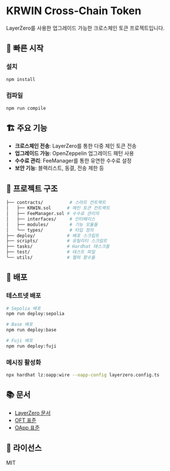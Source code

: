 # KRWIN Cross-Chain Token

LayerZero를 사용한 업그레이드 가능한 크로스체인 토큰 프로젝트입니다.

## 🚀 빠른 시작

### 설치

```bash
npm install
```

### 컴파일

```bash
npm run compile
```

## 🏗️ 주요 기능

- **크로스체인 전송**: LayerZero를 통한 다중 체인 토큰 전송
- **업그레이드 가능**: OpenZeppelin 업그레이드 패턴 사용
- **수수료 관리**: FeeManager를 통한 유연한 수수료 설정
- **보안 기능**: 블랙리스트, 동결, 전송 제한 등

## 📁 프로젝트 구조
```bash
├── contracts/          # 스마트 컨트랙트
│   ├── KRWIN.sol      # 메인 토큰 컨트랙트
│   ├── FeeManager.sol # 수수료 관리자 
│   ├── interfaces/     # 인터페이스 
│   ├── modules/        # 기능 모듈들 
│   └── types/          # 타입 정의 
├── deploy/            # 배포 스크립트 
├── scripts/           # 유틸리티 스크립트 
├── tasks/             # Hardhat 태스크들 
├── test/              # 테스트 파일 
└── utils/             # 헬퍼 함수들 
```

## 🚀 배포

### 테스트넷 배포

```bash
# Sepolia 배포
npm run deploy:sepolia

# Base 배포
npm run deploy:base

# Fuji 배포
npm run deploy:fuji
```

### 메시징 활성화

```bash
npx hardhat lz:oapp:wire --oapp-config layerzero.config.ts
```

## 📚 문서

- [LayerZero 문서](https://docs.layerzero.network/)
- [OFT 표준](https://docs.layerzero.network/v2/concepts/applications/oft-standard)
- [OApp 표준](https://docs.layerzero.network/v2/concepts/applications/oapp-standard)

## 📄 라이선스

MIT
